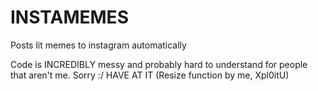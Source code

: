 # INSTAMEMES
Posts lit memes to instagram automatically

Code is INCREDIBLY messy and probably hard to understand for people that aren't me. Sorry :/ HAVE AT IT
(Resize function by me, Xpl0itU)

